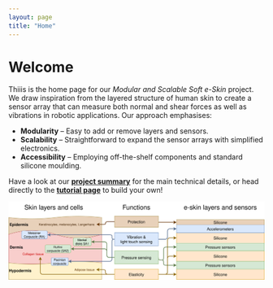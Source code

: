 ```yaml
---
layout: page
title: "Home"
---
```


# Welcome

Thiiis is the home page for our _Modular and Scalable Soft e-Skin_ project. We draw inspiration from the layered structure of human skin to create a sensor array that can measure both normal and shear forces as well as vibrations in robotic applications. Our approach emphasises:

- **Modularity** – Easy to add or remove layers and sensors.
- **Scalability** – Straightforward to expand the sensor arrays with simplified electronics.
- **Accessibility** – Employing off-the-shelf components and standard silicone moulding.

Have a look at our **[project summary](/article)** for the main technical details, or head directly to the **[tutorial page](/tutorial)** to build your own!

![Comparison of human skin structure and bioinspired e-skin design](assets/img/skinModel.drawio.svg "Comparison of human skin structure and bioinspired e-skin design")

